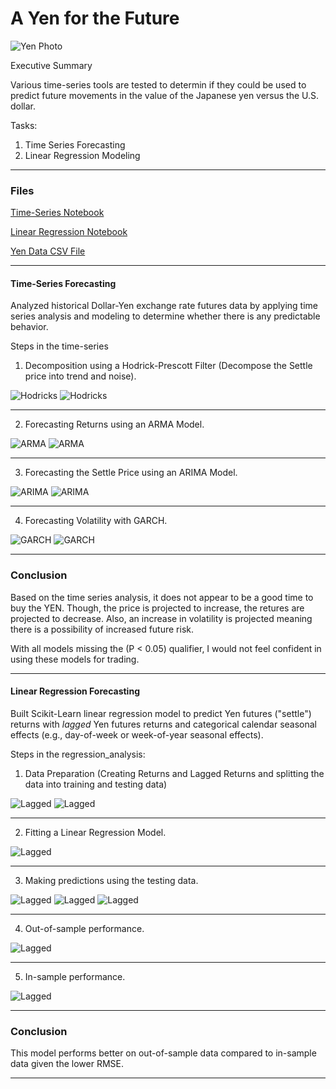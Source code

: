 # A Yen for the Future

![Yen Photo](https://media.istockphoto.com/photos/financial-succes-japanese-yen-bills-and-progress-chart-picture-id175198866)

Executive Summary


 Various time-series tools are tested to determin if they could be used to predict future movements in the value of the Japanese yen versus the U.S. dollar.

 Tasks:

1. Time Series Forecasting
2. Linear Regression Modeling


- - -

### Files


[Time-Series Notebook](Starter_Code/time_series_analysis.ipynb)

[Linear Regression Notebook](Starter_Code/regression_analysis.ipynb)

[Yen Data CSV File](Starter_Code/yen.csv)

- - -


#### Time-Series Forecasting

Analyzed historical Dollar-Yen exchange rate futures data by applying time series analysis and modeling to determine whether there is any predictable behavior.

Steps in the time-series 

1. Decomposition using a Hodrick-Prescott Filter (Decompose the Settle price into trend and noise).

![Hodricks](https://github.com/TaylorTucker/Time_Series/blob/main/Images/Hodrick_Settle.PNG?raw=true)
![Hodricks](https://github.com/TaylorTucker/Time_Series/blob/main/Images/Hodrick_Noise.PNG?raw=true)

---

2. Forecasting Returns using an ARMA Model.

![ARMA](https://github.com/TaylorTucker/Time_Series/blob/main/Images/ARMA_Results.PNG?raw=true)
![ARMA](https://github.com/TaylorTucker/Time_Series/blob/main/Images/ARMA_Chart.PNG?raw=true)

---

3. Forecasting the Settle Price using an ARIMA Model.

![ARIMA](https://github.com/TaylorTucker/Time_Series/blob/main/Images/ARIMA_Results.PNG?raw=true)
![ARIMA](https://github.com/TaylorTucker/Time_Series/blob/main/Images/ARIMA_Chart.PNG?raw=true)

---

4. Forecasting Volatility with GARCH.

![GARCH](https://github.com/TaylorTucker/Time_Series/blob/main/Images/GARCH_Results.PNG?raw=true)
![GARCH](https://github.com/TaylorTucker/Time_Series/blob/main/Images/GARCH_Chart.PNG?raw=true)

---

### Conclusion

Based on the time series analysis, it does not appear to be a good time to buy the YEN. Though, the price is projected to increase, the retures are projected to decrease.  Also, an increase in volatility is projected meaning there is a possibility of increased future risk.

With all models missing the (P < 0.05) qualifier, I would not feel confident in using these models for trading.

---

#### Linear Regression Forecasting

Built Scikit-Learn linear regression model to predict Yen futures ("settle") returns with *lagged* Yen futures returns and categorical calendar seasonal effects (e.g., day-of-week or week-of-year seasonal effects).

Steps in the regression_analysis:

1. Data Preparation (Creating Returns and Lagged Returns and splitting the data into training and testing data)

![Lagged](https://github.com/TaylorTucker/Time_Series/blob/main/Images/Lagged_Returns.PNG?raw=true)
![Lagged](https://github.com/TaylorTucker/Time_Series/blob/main/Images/Lagged_Returns_2.PNG?raw=true)

---

2. Fitting a Linear Regression Model.

![Lagged](https://github.com/TaylorTucker/Time_Series/blob/main/Images/FIT.PNG?raw=true)

---

3. Making predictions using the testing data.

![Lagged](https://github.com/TaylorTucker/Time_Series/blob/main/Images/Predicted_Return.PNG?raw=true)
![Lagged](https://github.com/TaylorTucker/Time_Series/blob/main/Images/Predicted_Return_PLOT.PNG?raw=true)
![Lagged](https://github.com/TaylorTucker/Time_Series/blob/main/Images/Predicted_Return_PLOT_2.PNG?raw=true)

---

4. Out-of-sample performance.

![Lagged](https://github.com/TaylorTucker/Time_Series/blob/main/Images/OUT_RMSE.PNG?raw=true)

---

5. In-sample performance.

![Lagged](https://github.com/TaylorTucker/Time_Series/blob/main/Images/IN_RMSE.PNG?raw=true)

---

### Conclusion

 This model performs better on out-of-sample data compared to in-sample data given the lower RMSE.

- - -


